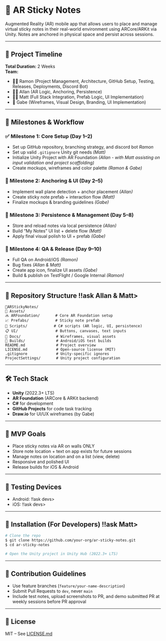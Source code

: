 # 📌 AR Sticky Notes

Augmented Reality (AR) mobile app that allows users to place and manage virtual sticky notes in their real-world environment using ARCore/ARKit via Unity. Notes are anchored in physical space and persist across sessions.

---

## 🔕️ Project Timeline
**Total Duration:** 2 Weeks  
**Team:**
- 👨‍💻 Ramon (Project Management, Architecture, GitHub Setup, Testing, Releases, Deployments, Discord Bot)
- 👨‍💻 Allan (AR Logic, Anchoring, Persistence)
- 👨‍💻 Matt (Full Stack Integration, Prefab Logic, UI Implementation)
- 🎨 Gabe (Wireframes, Visual Design, Branding, UI Implementation)

---

## 🚀 Milestones & Workflow

### ✅ Milestone 1: Core Setup (Day 1–2)
- Set up GitHub repository, branching strategy, and discord bot *Ramon*
- Set up valid `.gitignore` Unity git needs *(Matt)*
- Initialize Unity Project with AR Foundation *(Allan - with Matt assisting on input validation and project scaffolding)*
- Create mockups, wireframes and color palette  *(Ramon & Gabe)*

### 🔧 Milestone 2: Anchoring & UI (Day 2–5)
- Implement wall plane detection + anchor placement *(Allan)*
- Create sticky note prefab + interaction flow *(Matt)*
- Finalize mockups & branding guidelines *(Gabe)*

### 📀 Milestone 3: Persistence & Management (Day 5–8)
- Store and reload notes via local persistence *(Allan)*
- Build “My Notes” UI list + delete flow *(Matt)*
- Apply final visual polish to UI + prefab *(Gabe)*

### 🧪 Milestone 4: QA & Release (Day 9–10)
- Full QA on Android/iOS *(Ramon)*
- Bug fixes *(Allan & Matt)*
- Create app icon, finalize UI assets *(Gabe)*
- Build & publish on TestFlight / Google Internal *(Ramon)*

---

## 📁 Repository Structure !!ask Allan & Matt>
```
📆ARStickyNotes/
👤 Assets/
🔜 ARFoundation/       # Core AR Foundation setup
📈 Prefabs/            # Sticky note prefab
📃 Scripts/            # C# scripts (AR logic, UI, persistence)
📋 UI/                 # Buttons, canvases, text inputs
📄 Docs/                # Wireframes, visual assets
📄 Builds/              # Android/iOS test builds
README.md              # Project overview
LICENSE.md             # Open-source license (MIT)
.gitignore             # Unity-specific ignores
ProjectSettings/       # Unity project configuration
```

---

## 🛠️ Tech Stack
- **Unity** (2022.3+ LTS)
- **AR Foundation** (ARCore & ARKit backend)
- **C#** for development
- **GitHub Projects** for code task tracking
- **Draw.io** for UI/UX wireframes (by Gabe)

---

## 🎯 MVP Goals
- Place sticky notes via AR on walls ONLY
- Store note location + text on app exists for future sessions
- Manage notes on location and on a list (view, delete)
- Responsive and polished UI
- Release builds for iOS & Android

---

## 🧪 Testing Devices
- Android: !!ask devs>
- iOS: !!ask devs>

---

## 📆 Installation (For Developers) !!ask Matt>
```bash
# Clone the repo
$ git clone https://github.com/your-org/ar-sticky-notes.git
$ cd ar-sticky-notes

# Open the Unity project in Unity Hub (2022.3+ LTS)
```

---

## 👥 Contribution Guidelines
- Use feature branches (`feature/your-name-description`)
- Submit Pull Requests to `dev`, never `main`
- Include test notes, upload screenshots to PR, and demo submitted PR at weekly sessions before PR approval

---

## 📃 License
MIT – See [LICENSE.md](./LICENSE.md)
